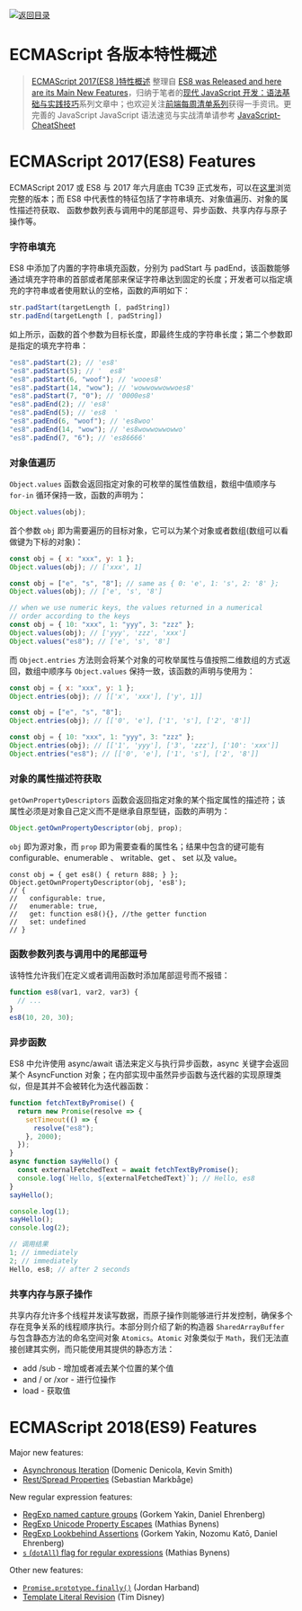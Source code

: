 [![返回目录](https://parg.co/UCb)](https://github.com/wx-chevalier/Awesome-CheatSheets)

# ECMAScript 各版本特性概述

> [ECMAScript 2017(ES8 )特性概述](https://zhuanlan.zhihu.com/p/27844393) 整理自 [ES8 was Released and here are its Main New Features](https://parg.co/b10)，归纳于笔者的[现代 JavaScript 开发：语法基础与实践技巧](https://parg.co/b1c)系列文章中；也欢迎关注[前端每周清单系列](https://parg.co/bh1)获得一手资讯。更完善的 JavaScript JavaScript 语法速览与实战清单请参考 [JavaScript-CheatSheet](./JavaScript-CheatSheet.md)

# ECMAScript 2017(ES8) Features

ECMAScript 2017 或 ES8 与 2017 年六月底由 TC39 正式发布，可以在[这里](https://www.ecma-international.org/ecma-262/8.0/index.html)浏览完整的版本；而 ES8 中代表性的特征包括了字符串填充、对象值遍历、对象的属性描述符获取、 函数参数列表与调用中的尾部逗号、异步函数、共享内存与原子操作等。

### 字符串填充

ES8 中添加了内置的字符串填充函数，分别为 padStart 与 padEnd，该函数能够通过填充字符串的首部或者尾部来保证字符串达到固定的长度；开发者可以指定填充的字符串或者使用默认的空格，函数的声明如下：

```js
str.padStart(targetLength [, padString])
str.padEnd(targetLength [, padString])
```

如上所示，函数的首个参数为目标长度，即最终生成的字符串长度；第二个参数即是指定的填充字符串：

```js
"es8".padStart(2); // 'es8'
"es8".padStart(5); // '  es8'
"es8".padStart(6, "woof"); // 'wooes8'
"es8".padStart(14, "wow"); // 'wowwowwowwoes8'
"es8".padStart(7, "0"); // '0000es8'
"es8".padEnd(2); // 'es8'
"es8".padEnd(5); // 'es8  '
"es8".padEnd(6, "woof"); // 'es8woo'
"es8".padEnd(14, "wow"); // 'es8wowwowwowwo'
"es8".padEnd(7, "6"); // 'es86666'
```

### 对象值遍历

`Object.values` 函数会返回指定对象的可枚举的属性值数组，数组中值顺序与 `for-in` 循环保持一致，函数的声明为：

```js
Object.values(obj);
```

首个参数 `obj` 即为需要遍历的目标对象，它可以为某个对象或者数组(数组可以看做键为下标的对象)：

```js
const obj = { x: "xxx", y: 1 };
Object.values(obj); // ['xxx', 1]

const obj = ["e", "s", "8"]; // same as { 0: 'e', 1: 's', 2: '8' };
Object.values(obj); // ['e', 's', '8']

// when we use numeric keys, the values returned in a numerical
// order according to the keys
const obj = { 10: "xxx", 1: "yyy", 3: "zzz" };
Object.values(obj); // ['yyy', 'zzz', 'xxx']
Object.values("es8"); // ['e', 's', '8']
```

而 `Object.entries` 方法则会将某个对象的可枚举属性与值按照二维数组的方式返回，数组中顺序与 `Object.values` 保持一致，该函数的声明与使用为：

```js
const obj = { x: "xxx", y: 1 };
Object.entries(obj); // [['x', 'xxx'], ['y', 1]]

const obj = ["e", "s", "8"];
Object.entries(obj); // [['0', 'e'], ['1', 's'], ['2', '8']]

const obj = { 10: "xxx", 1: "yyy", 3: "zzz" };
Object.entries(obj); // [['1', 'yyy'], ['3', 'zzz'], ['10': 'xxx']]
Object.entries("es8"); // [['0', 'e'], ['1', 's'], ['2', '8']]
```

### 对象的属性描述符获取

`getOwnPropertyDescriptors` 函数会返回指定对象的某个指定属性的描述符；该属性必须是对象自己定义而不是继承自原型链，函数的声明为：

```js
Object.getOwnPropertyDescriptor(obj, prop);
```

`obj` 即为源对象，而 `prop` 即为需要查看的属性名；结果中包含的键可能有 configurable、enumerable 、 writable、get 、 set 以及 value。

```
const obj = { get es8() { return 888; } };
Object.getOwnPropertyDescriptor(obj, 'es8');
// {
//   configurable: true,
//   enumerable: true,
//   get: function es8(){}, //the getter function
//   set: undefined
// }
```

### 函数参数列表与调用中的尾部逗号

该特性允许我们在定义或者调用函数时添加尾部逗号而不报错：

```js
function es8(var1, var2, var3) {
  // ...
}
es8(10, 20, 30);
```

### 异步函数

ES8 中允许使用 async/await 语法来定义与执行异步函数，async 关键字会返回某个 AsyncFunction 对象；在内部实现中虽然异步函数与迭代器的实现原理类似，但是其并不会被转化为迭代器函数：

```js
function fetchTextByPromise() {
  return new Promise(resolve => {
    setTimeout(() => {
      resolve("es8");
    }, 2000);
  });
}
async function sayHello() {
  const externalFetchedText = await fetchTextByPromise();
  console.log(`Hello, ${externalFetchedText}`); // Hello, es8
}
sayHello();

console.log(1);
sayHello();
console.log(2);

// 调用结果
1; // immediately
2; // immediately
Hello, es8; // after 2 seconds
```

### 共享内存与原子操作

共享内存允许多个线程并发读写数据，而原子操作则能够进行并发控制，确保多个存在竞争关系的线程顺序执行。本部分则介绍了新的构造器 `SharedArrayBuffer` 与包含静态方法的命名空间对象 `Atomics`。`Atomic` 对象类似于 `Math`，我们无法直接创建其实例，而只能使用其提供的静态方法：

* add /sub - 增加或者减去某个位置的某个值
* and / or /xor - 进行位操作
* load - 获取值

# ECMAScript 2018(ES9) Features

Major new features:

* [Asynchronous Iteration](http://2ality.com/2016/10/asynchronous-iteration.html) (Domenic Denicola, Kevin Smith)
* [Rest/Spread Properties](http://2ality.com/2016/10/rest-spread-properties.html) (Sebastian Markbåge)

New regular expression features:

* [RegExp named capture groups](http://2ality.com/2017/05/regexp-named-capture-groups.html) (Gorkem Yakin, Daniel Ehrenberg)
* [RegExp Unicode Property Escapes](http://2ality.com/2017/07/regexp-unicode-property-escapes.html) (Mathias Bynens)
* [RegExp Lookbehind Assertions](http://2ality.com/2017/05/regexp-lookbehind-assertions.html) (Gorkem Yakin, Nozomu Katō, Daniel Ehrenberg)
* [`s` (`dotAll`) flag for regular expressions](http://2ality.com/2017/07/regexp-dotall-flag.html) (Mathias Bynens)

Other new features:

* [`Promise.prototype.finally()`](http://2ality.com/2017/07/promise-prototype-finally.html) (Jordan Harband)
* [Template Literal Revision](http://2ality.com/2016/09/template-literal-revision.html) (Tim Disney)
